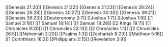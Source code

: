 [[Genesis 21:20]]
[[Genesis 21:22]]
[[Genesis 21:23]]
[[Genesis 26:24]]
[[Genesis 26:28]]
[[Genesis 30:27]]
[[Genesis 30:30]]
[[Genesis 39:21]]
[[Genesis 39:23]]
[[Deuteronomy 2:7]]
[[Joshua 1:7]]
[[Joshua 1:9]]
[[1 Samuel 3:19]]
[[1 Samuel 18:14]]
[[1 Samuel 18:28]]
[[2 Kings 18:7]]
[[1 Chronicles 9:20]]
[[1 Chronicles 22:13]]
[[2 Chronicles 1:1]]
[[2 Chronicles 26:5]]
[[Nehemiah 2:20]]
[[Psalms 1:3]]
[[Zechariah 8:23]]
[[Matthew 5:16]]
[[1 Corinthians 16:2]]
[[Philippians 2:15]]
[[Revelation 3:9]]

